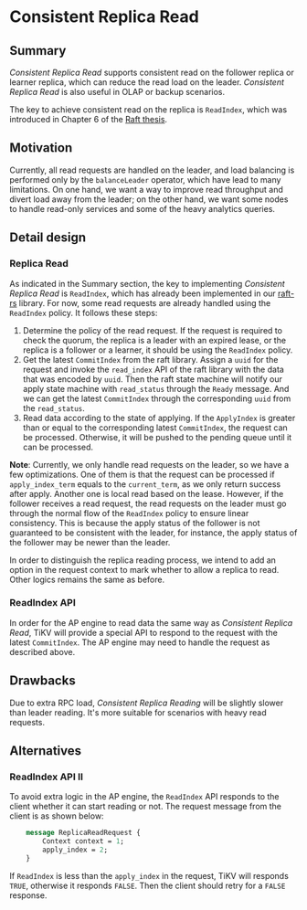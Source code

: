 # Consistent Replica Read

## Summary

*Consistent Replica Read* supports consistent read on the follower replica or
learner replica, which can reduce the read load on the leader. *Consistent
Replica Read* is also useful in OLAP or backup scenarios.

The key to achieve consistent read on the replica is `ReadIndex`, which was
introduced in Chapter 6 of the [Raft
thesis](https://ramcloud.stanford.edu/~ongaro/thesis.pdf).

## Motivation

Currently, all read requests are handled on the leader, and load balancing is
performed only by the `balanceLeader` operator, which have lead to many
limitations. On one hand, we want a way to improve read throughput and divert
load away from the leader; on the other hand, we want some nodes to handle
read-only services and some of the heavy analytics queries.

## Detail design

### Replica Read

As indicated in the Summary section, the key to implementing *Consistent
Replica Read* is `ReadIndex`, which has already been implemented in our
[raft-rs](http://github.com/pingcap/raft-rs) library. For now, some read
requests are already handled using the `ReadIndex` policy. It follows these
steps:

1. Determine the policy of the read request. If the request is required to
   check the quorum, the replica is a leader with an expired lease, or the
   replica is a follower or a learner, it should be using the `ReadIndex`
   policy.
2. Get the latest `CommitIndex` from the raft library. Assign a `uuid` for the
   request and invoke the `read_index` API of the raft library with the data
   that was encoded by `uuid`. Then the raft state machine will notify our apply
   state machine with `read_status` through the `Ready` message. And we can
   get the latest `CommitIndex` through the corresponding `uuid` from the
   `read_status`.
3. Read data according to the state of applying. If the `ApplyIndex` is greater
   than or equal to the corresponding latest `CommitIndex`, the request can be
   processed. Otherwise, it will be pushed to the pending queue until it can be
   processed.

**Note**: Currently, we only handle read requests on the leader, so we have a
few optimizations. One of them is that the request can be processed if
`apply_index_term` equals to the `current_term`, as we only return success
after apply. Another one is local read based on the lease. However, if the
follower receives a read request, the read requests on the leader must go
through the normal flow of the `ReadIndex` policy to ensure linear consistency.
This is because the apply status of the follower is not guaranteed to be
consistent with the leader, for instance, the apply status of the follower
may be newer than the leader.

In order to distinguish the replica reading process, we intend to add an
option in the request context to mark whether to allow a replica to read.
Other logics remains the same as before.

### ReadIndex API

In order for the AP engine to read data the same way as *Consistent Replica
Read*, TiKV will provide a special API to respond to the request with the
latest `CommitIndex`. The AP engine may need to handle the request as described
above.

## Drawbacks

Due to extra RPC load, *Consistent Replica Reading* will be slightly slower than
leader reading. It's more suitable for scenarios with heavy read requests.

## Alternatives

### ReadIndex API II

To avoid extra logic in the AP engine, the `ReadIndex` API responds to the
client whether it can start reading or not. The request message from the client
is as shown below:

```protobuf
    message ReplicaReadRequest {
        Context context = 1;
        apply_index = 2;
    }
```

If `ReadIndex` is less than the `apply_index` in the request, TiKV will
responds `TRUE`, otherwise it responds `FALSE`. Then the client should retry
for a `FALSE` response.
